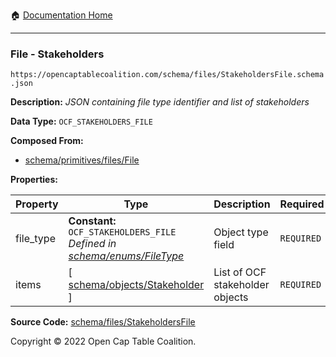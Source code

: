 :house: [Documentation Home](/docs/README.md)

---

### File - Stakeholders

`https://opencaptablecoalition.com/schema/files/StakeholdersFile.schema.json`

**Description:** _JSON containing file type identifier and list of stakeholders_

**Data Type:** `OCF_STAKEHOLDERS_FILE`

**Composed From:**

- [schema/primitives/files/File](/docs/schema/primitives/files/File.md)

**Properties:**

| Property  | Type                                                                                                           | Description                     | Required   |
| --------- | -------------------------------------------------------------------------------------------------------------- | ------------------------------- | ---------- |
| file_type | **Constant:** `OCF_STAKEHOLDERS_FILE`</br>_Defined in [schema/enums/FileType](/docs/schema/enums/FileType.md)_ | Object type field               | `REQUIRED` |
| items     | [ [schema/objects/Stakeholder](/docs/schema/objects/Stakeholder.md) ]                                          | List of OCF stakeholder objects | `REQUIRED` |

**Source Code:** [schema/files/StakeholdersFile](/schema/files/StakeholdersFile.schema.json)

Copyright © 2022 Open Cap Table Coalition.
